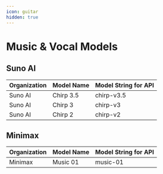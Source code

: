 ```yaml
---
icon: guitar
hidden: true
---
```


# Music & Vocal Models

## Suno AI

| Organization | Model Name | Model String for API |
| ------------ | ---------- | -------------------- |
| Suno AI      | Chirp 3.5  | chirp-v3.5           |
| Suno AI      | Chirp 3    | chirp-v3             |
| Suno AI      | Chirp 2    | chirp-v2             |

## Minimax

| Organization | Model Name | Model String for API |
| ------------ | ---------- | -------------------- |
| Minimax      | Music 01   | music-01             |
